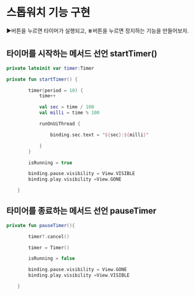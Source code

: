 # 스톱워치 기능 구현

▶️버튼을 누르면 타이머가 실행되고, ⏸️버튼을 누르면 정지하는 기능을 만들어보자.

## 타이머를 시작하는 메서드 선언 startTimer()


~~~kotlin
private lateinit var timer:Timer

private fun startTimer() {

        timer(period = 10) {
            time++

            val sec = time / 100
            val milli = time % 100

            runOnUiThread {

                binding.sec.text = "${sec}:${milli}"

            }
        }

        isRunning = true

        binding.pause.visibility = View.VISIBLE
        binding.play.visibility =View.GONE

    }
~~~
## 타미어를 종료하는 메서드 선언 pauseTimer


~~~kotlin
private fun pauseTimer(){

        timer?.cancel()

        timer = Timer()

        isRunning = false

        binding.pause.visibility = View.GONE
        binding.play.visibility =View.VISIBLE

    }
~~~

